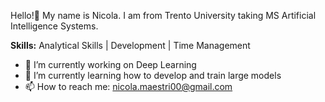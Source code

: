 Hello!👋 My name is Nicola. I am from Trento University taking MS Artificial Intelligence Systems.

**Skills:**
Analytical Skills  |  Development  |  Time Management

- 🔭 I’m currently working on Deep Learning
- 🌱 I’m currently learning how to develop and train large models
- 📫 How to reach me: nicola.maestri00@gmail.com
<!--
**NicolaMaestri00/NicolaMaestri00** is a ✨ _special_ ✨ repository because its `README.md` (this file) appears on your GitHub profile.

Here are some ideas to get you started:

- 🔭 I’m currently working on ...
- 🌱 I’m currently learning ...
- 👯 I’m looking to collaborate on ...
- 🤔 I’m looking for help with ...
- 💬 Ask me about ...
- 📫 How to reach me: ...
- 😄 Pronouns: ...
- ⚡ Fun fact: ...
-->
